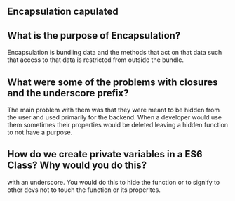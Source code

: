 ## Encapsulation capulated

## What is the purpose of Encapsulation?

Encapsulation is bundling data and the methods that act on that data such that access to that data is restricted from outside the bundle.

## What were some of the problems with closures and the underscore prefix?

The main problem with them was that they were meant to be hidden from the user and used primarily for the backend. When a developer would use them sometimes their properties would be deleted leaving a hidden function to not have a purpose.

## How do we create private variables in a ES6 Class? Why would you do this?

with an underscore. You would do this to hide the function or to signify to other devs not to touch the function or its properites.